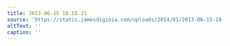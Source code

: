 ```yaml
---
title: 2013-06-15 18.55.21
source: 'https://static.jamesdigioia.com/uploads/2014/01/2013-06-15-18-55-21-scaled.jpg'
altText: ''
caption: ''
---
```


